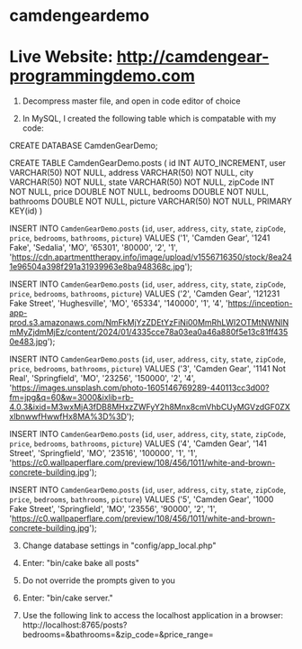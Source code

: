 # camdengeardemo

# **Live Website: http://camdengear-programmingdemo.com**


1. Decompress master file, and open in code editor of choice

2. In MySQL, I created the following table which is compatable with my code:
  
CREATE DATABASE CamdenGearDemo;

CREATE TABLE CamdenGearDemo.posts (
    id INT AUTO_INCREMENT,
    user VARCHAR(50) NOT NULL,
    address VARCHAR(50) NOT NULL,
    city VARCHAR(50) NOT NULL,
    state VARCHAR(50) NOT NULL,
    zipCode INT NOT NULL,
    price DOUBLE NOT NULL,
    bedrooms DOUBLE NOT NULL,
    bathrooms DOUBLE NOT NULL,
    picture VARCHAR(50) NOT NULL,
    PRIMARY KEY(id)
)

INSERT INTO `CamdenGearDemo`.`posts` (`id`, `user`, `address`, `city`, `state`, `zipCode`, `price`, `bedrooms`, `bathrooms`, `picture`) VALUES ('1', 'Camden Gear', '1241 Fake', 'Sedalia', 'MO', '65301', '80000', '2', '1', 'https://cdn.apartmenttherapy.info/image/upload/v1556716350/stock/8ea241e96504a398f291a31939963e8ba948368c.jpg');

INSERT INTO `CamdenGearDemo`.`posts` (`id`, `user`, `address`, `city`, `state`, `zipCode`, `price`, `bedrooms`, `bathrooms`, `picture`) VALUES ('2', 'Camden Gear', '121231 Fake Street', 'Hughesville', 'MO', '65334', '140000', '1', '4', 'https://inception-app-prod.s3.amazonaws.com/NmFkMjYzZDEtYzFiNi00MmRhLWI2OTMtNWNlNmMyZjdmMjEz/content/2024/01/4335cce78a03ea0a46a880f5e13c81ff4350e483.jpg');

INSERT INTO `CamdenGearDemo`.`posts` (`id`, `user`, `address`, `city`, `state`, `zipCode`, `price`, `bedrooms`, `bathrooms`, `picture`) VALUES ('3', 'Camden Gear', '1141 Not Real', 'Springfield', 'MO', '23256', '150000', '2', '4', 'https://images.unsplash.com/photo-1605146769289-440113cc3d00?fm=jpg&q=60&w=3000&ixlib=rb-4.0.3&ixid=M3wxMjA3fDB8MHxzZWFyY2h8Mnx8cmVhbCUyMGVzdGF0ZXxlbnwwfHwwfHx8MA%3D%3D');

INSERT INTO `CamdenGearDemo`.`posts` (`id`, `user`, `address`, `city`, `state`, `zipCode`, `price`, `bedrooms`, `bathrooms`, `picture`) VALUES ('4', 'Camden Gear', '141 Street', 'Springfield', 'MO', '23516', '100000', '1', '1', 'https://c0.wallpaperflare.com/preview/108/456/1011/white-and-brown-concrete-building.jpg');

INSERT INTO `CamdenGearDemo`.`posts` (`id`, `user`, `address`, `city`, `state`, `zipCode`, `price`, `bedrooms`, `bathrooms`, `picture`) VALUES ('5', 'Camden Gear', '1000 Fake Street', 'Springfield', 'MO', '23556', '90000', '2', '1', 'https://c0.wallpaperflare.com/preview/108/456/1011/white-and-brown-concrete-building.jpg');


3. Change database settings in "config/app_local.php"
     
4. Enter: "bin/cake bake all posts"

5. Do not override the prompts given to you

6. Enter: "bin/cake server."

7. Use the following link to access the localhost application in a browser: http://localhost:8765/posts?bedrooms=&bathrooms=&zip_code=&price_range=
  
